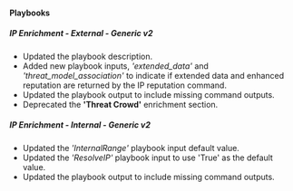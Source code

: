 
#### Playbooks

##### IP Enrichment - External - Generic v2

- Updated the playbook description.
- Added new playbook inputs, *'extended_data'* and *'threat_model_association'* to indicate if extended data and enhanced reputation are returned by the IP reputation command.
- Updated the playbook output to include missing command outputs.
- Deprecated the **'Threat Crowd'** enrichment section.
##### IP Enrichment - Internal - Generic v2

- Updated the *'InternalRange'* playbook input default value.
- Updated the *'ResolveIP'* playbook input to use 'True' as the default value.
- Updated the playbook output to include missing command outputs.